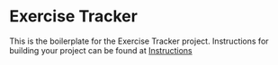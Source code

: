 # Exercise Tracker

This is the boilerplate for the Exercise Tracker project. Instructions for building your project can be found at [Instructions](https://www.freecodecamp.org/learn/apis-and-microservices/apis-and-microservices-projects/exercise-tracker)

